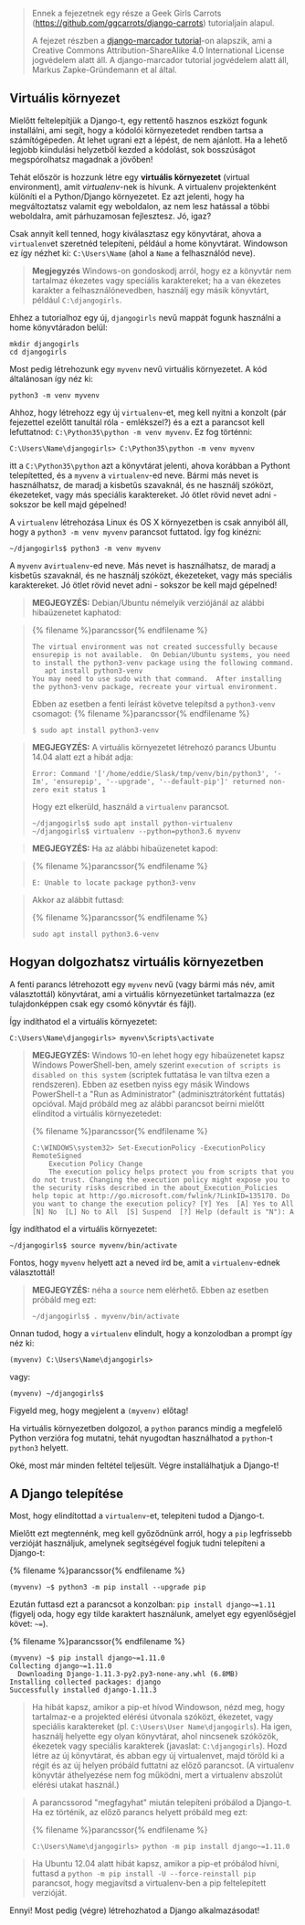 > Ennek a fejezetnek egy része a Geek Girls Carrots (https://github.com/ggcarrots/django-carrots) tutorialjain alapul.
> 
> A fejezet részben a [django-marcador tutorial](http://django-marcador.keimlink.de/)-on alapszik, ami a Creative Commons Attribution-ShareAlike 4.0 International License jogvédelem alatt áll. A django-marcador tutorial jogvédelem alatt áll, Markus Zapke-Gründemann et al által.

## Virtuális környezet

Mielőtt feltelepítjük a Django-t, egy rettentő hasznos eszközt fogunk installálni, ami segít, hogy a kódolói környezetedet rendben tartsa a számítógépeden. Át lehet ugrani ezt a lépést, de nem ajánlott. Ha a lehető legjobb kiindulási helyzetből kezded a kódolást, sok bosszúságot megspórolhatsz magadnak a jövőben!

Tehát először is hozzunk létre egy **virtuális környezetet** (virtual environment), amit *virtualenv*-nek is hívunk. A virtualenv projektenként különíti el a Python/Django környezetet. Ez azt jelenti, hogy ha megváltoztatsz valamit egy weboldalon, az nem lesz hatással a többi weboldalra, amit párhuzamosan fejlesztesz. Jó, igaz?

Csak annyit kell tenned, hogy kiválasztasz egy könyvtárat, ahova a `virtualenv`et szeretnéd telepíteni, például a home könyvtárat. Windowson ez így nézhet ki: `C:\Users\Name` (ahol a `Name` a felhasználód neve).

> __Megjegyzés__ Windows-on gondoskodj arról, hogy ez a könyvtár nem tartalmaz ékezetes vagy speciális karaktereket; ha a van ékezetes karakter a felhasználónevedben, használj egy másik könyvtárt, például `C:\djangogirls`.

Ehhez a tutorialhoz egy új, `djangogirls` nevű mappát fogunk használni a home könyvtáradon belül:

    mkdir djangogirls
    cd djangogirls
    

Most pedig létrehozunk egy `myvenv` nevű virtuális környezetet. A kód általánosan így néz ki:

    python3 -m venv myvenv
    

<!--sec data-title="Windows" data-id="virtualenv_installation_windows"
data-collapse=true ces-->

Ahhoz, hogy létrehozz egy új `virtualenv`-et, meg kell nyitni a konzolt (pár fejezettel ezelőtt tanultál róla - emlékszel?) és a ezt a parancsot kell lefuttatnod: `C:\Python35\python -m venv myvenv`. Ez fog történni:

    C:\Users\Name\djangogirls> C:\Python35\python -m venv myvenv
    

itt a `C:\Python35\python` azt a könyvtárat jelenti, ahova korábban a Pythont telepítetted, és a `myvenv` a `virtualenv`-ed neve. Bármi más nevet is használhatsz, de maradj a kisbetűs szavaknál, és ne használj szóközt, ékezeteket, vagy más speciális karaktereket. Jó ötlet rövid nevet adni - sokszor be kell majd gépelned!

<!--endsec-->

<!--sec data-title="Linux és OS X" data-id="virtualenv_installation_linuxosx"
data-collapse=true ces-->

A `virtualenv` létrehozása Linux és OS X környezetben is csak annyiból áll, hogy a `python3 -m venv myvenv` parancsot futtatod. Így fog kinézni:

    ~/djangogirls$ python3 -m venv myvenv
    

A `myvenv` a`virtualenv`-ed neve. Más nevet is használhatsz, de maradj a kisbetűs szavaknál, és ne használj szóközt, ékezeteket, vagy más speciális karaktereket. Jó ötlet rövid nevet adni - sokszor be kell majd gépelned!

> **MEGJEGYZÉS:** Debian/Ubuntu némelyik verziójánál az alábbi hibaüzenetet kaphatod:

>{% filename %}parancssor{% endfilename %}
>```
>The virtual environment was not created successfully because ensurepip is not available.  On Debian/Ubuntu systems, you need to install the python3-venv package using the following command.
>    apt install python3-venv
>You may need to use sudo with that command.  After installing the python3-venv package, recreate your virtual environment.
>```
>
> Ebben az esetben a fenti leírást követve telepítsd a `python3-venv` csomagot:
>{% filename %}parancssor{% endfilename %}
>```
>$ sudo apt install python3-venv
>```

> **MEGJEGYZÉS:** A virtuális környezetet létrehozó parancs Ubuntu 14.04 alatt ezt a hibát adja:
> 
>     Error: Command '['/home/eddie/Slask/tmp/venv/bin/python3', '-Im', 'ensurepip', '--upgrade', '--default-pip']' returned non-zero exit status 1
>     
> 
> Hogy ezt elkerüld, használd a `virtualenv` parancsot.
> 
>     ~/djangogirls$ sudo apt install python-virtualenv
>     ~/djangogirls$ virtualenv --python=python3.6 myvenv
>     

> **MEGJEGYZÉS:** Ha az alábbi hibaüzenetet kapod:

>{% filename %}parancssor{% endfilename %}
>```
>E: Unable to locate package python3-venv
>```

> Akkor az alábbit futtasd:
>
>{% filename %}parancssor{% endfilename %}
>```
>sudo apt install python3.6-venv
>```

<!--endsec-->

## Hogyan dolgozhatsz virtuális környezetben

A fenti parancs létrehozott egy `myvenv` nevű (vagy bármi más név, amit választottál) könyvtárat, ami a virtuális környezetünket tartalmazza (ez tulajdonképpen csak egy csomó könyvtár és fájl).

<!--sec data-title="Windows" data-id="virtualenv_windows"
data-collapse=true ces-->

Így indíthatod el a virtuális környezetet:

    C:\Users\Name\djangogirls> myvenv\Scripts\activate
    
> __MEGJEGYZÉS:__ Windows 10-en lehet hogy egy hibaüzenetet kapsz Windows PowerShell-ben, amely szerint `execution of scripts is disabled on this system` (scriptek futtatása le van tiltva ezen a rendszeren). Ebben az esetben nyiss egy másik Windows PowerShell-t a "Run as Administrator" (adminisztrátorként futtatás) opcióval.  Majd próbáld meg az alábbi parancsot beírni mielőtt elindítod a virtuális környezetedet:
>
>{% filename %}parancssor{% endfilename %}
>```
>C:\WINDOWS\system32> Set-ExecutionPolicy -ExecutionPolicy RemoteSigned
>     Execution Policy Change
>     The execution policy helps protect you from scripts that you do not trust. Changing the execution policy might expose you to the security risks described in the about_Execution_Policies help topic at http://go.microsoft.com/fwlink/?LinkID=135170. Do you want to change the execution policy? [Y] Yes  [A] Yes to All  [N] No  [L] No to All  [S] Suspend  [?] Help (default is "N"): A
>```

<!--endsec-->

<!--sec data-title="Linux and OS X" data-id="virtualenv_linuxosx"
data-collapse=true ces-->

Így indíthatod el a virtuális környezetet:

    ~/djangogirls$ source myvenv/bin/activate
    

Fontos, hogy `myvenv` helyett azt a neved írd be, amit a `virtualenv`-ednek választottál!

> **MEGJEGYZÉS:** néha a `source` nem elérhető. Ebben az esetben próbáld meg ezt:
> 
>     ~/djangogirls$ . myvenv/bin/activate
>     

Onnan tudod, hogy a `virtualenv` elindult, hogy a konzolodban a prompt így néz ki:

    (myvenv) C:\Users\Name\djangogirls>
    

vagy:

    (myvenv) ~/djangogirls$
    
<!--endsec-->

Figyeld meg, hogy megjelent a `(myvenv)` előtag!

Ha virtuális környezetben dolgozol, a `python` parancs mindig a megfelelő Python verzióra fog mutatni, tehát nyugodtan használhatod a `python`-t `python3` helyett.

Oké, most már minden feltétel teljesült. Végre installálhatjuk a Django-t!

## A Django telepítése

Most, hogy elindítottad a `virtualenv`-et, telepiteni tudod a Django-t.

Mielőtt ezt megtennénk, meg kell győződnünk arról, hogy a `pip` legfrissebb verzióját használjuk, amelynek segítségével fogjuk tudni telepíteni a Django-t:

{% filename %}parancssor{% endfilename %}
```
(myvenv) ~$ python3 -m pip install --upgrade pip
```

Ezután futtasd ezt a parancsot a konzolban: `pip install django~=1.11` (figyelj oda, hogy egy tilde karaktert használunk, amelyet egy egyenlőségjel követ: `~=`).

{% filename %}parancssor{% endfilename %}
```
(myvenv) ~$ pip install django~=1.11.0
Collecting django~=1.11.0
  Downloading Django-1.11.3-py2.py3-none-any.whl (6.8MB)
Installing collected packages: django
Successfully installed django-1.11.3
```

<!--sec data-title="Windowson" data-id="django_err_windows"
data-collapse=true ces-->

> Ha hibát kapsz, amikor a pip-et hívod Windowson, nézd meg, hogy tartalmaz-e a projekted elérési útvonala szóközt, ékezetet, vagy speciális karaktereket (pl. `C:\Users\User Name\djangogirls`). Ha igen, használj helyette egy olyan könyvtárat, ahol nincsenek szóközök, ékezetek vagy speciális karakterek (javaslat: `C:\djangogirls`). Hozd létre az új könyvtárat, és abban egy új virtualenvet, majd töröld ki a régit és az új helyen próbáld futtatni az előző parancsot. (A virtualenv könyvtár áthelyezése nem fog működni, mert a virtualenv abszolút elérési utakat használ.)

<!--endsec-->

<!--sec data-title="Windows 8 és Windows 10" data-id="django_err_windows8and10"
data-collapse=true ces-->

> A parancssorod "megfagyhat" miután telepíteni próbálod a Django-t. Ha ez történik, az előző parancs helyett próbáld meg ezt:
>
>{% filename %}parancssor{% endfilename %}
>```
>C:\Users\Name\djangogirls> python -m pip install django~=1.11.0
>```

<!--endsec-->

<!--sec data-title="Linux" data-id="django_err_linux"
data-collapse=true ces-->

> Ha Ubuntu 12.04 alatt hibát kapsz, amikor a pip-et próbálod hívni, futtasd a `python -m pip install -U --force-reinstall pip` parancsot, hogy megjavítsd a virtualenv-ben a pip feltelepített verzióját.

<!--endsec-->

Ennyi! Most pedig (végre) létrehozhatod a Django alkalmazásodat!
